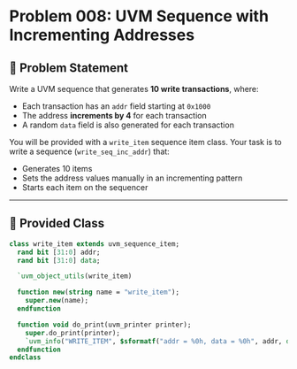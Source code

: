 # Problem 008: UVM Sequence with Incrementing Addresses

## 🧩 Problem Statement

Write a UVM sequence that generates **10 write transactions**, where:
- Each transaction has an `addr` field starting at `0x1000`
- The address **increments by 4** for each transaction
- A random `data` field is also generated for each transaction

You will be provided with a `write_item` sequence item class. Your task is to write a sequence (`write_seq_inc_addr`) that:
- Generates 10 items
- Sets the address values manually in an incrementing pattern
- Starts each item on the sequencer

---

## 📐 Provided Class

```systemverilog
class write_item extends uvm_sequence_item;
  rand bit [31:0] addr;
  rand bit [31:0] data;

  `uvm_object_utils(write_item)

  function new(string name = "write_item");
    super.new(name);
  endfunction

  function void do_print(uvm_printer printer);
    super.do_print(printer);
    `uvm_info("WRITE_ITEM", $sformatf("addr = %0h, data = %0h", addr, data), UVM_LOW)
  endfunction
endclass

